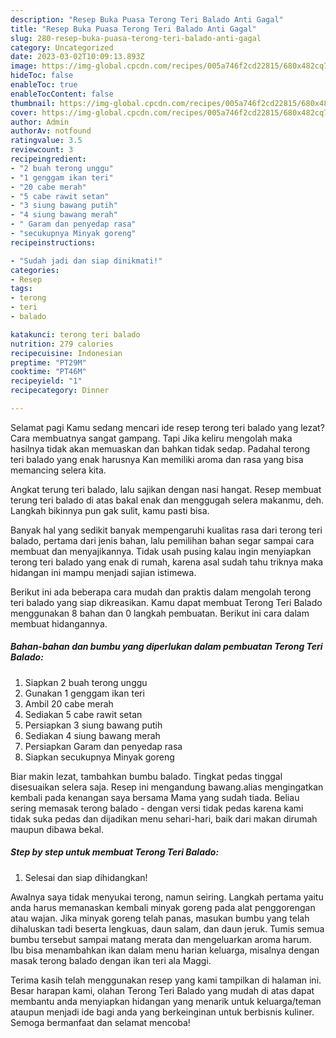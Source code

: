 ```yaml
---
description: "Resep Buka Puasa Terong Teri Balado Anti Gagal"
title: "Resep Buka Puasa Terong Teri Balado Anti Gagal"
slug: 280-resep-buka-puasa-terong-teri-balado-anti-gagal
category: Uncategorized
date: 2023-03-02T10:09:13.893Z
image: https://img-global.cpcdn.com/recipes/005a746f2cd22815/680x482cq70/terong-teri-balado-foto-resep-utama.jpg
hideToc: false
enableToc: true
enableTocContent: false
thumbnail: https://img-global.cpcdn.com/recipes/005a746f2cd22815/680x482cq70/terong-teri-balado-foto-resep-utama.jpg
cover: https://img-global.cpcdn.com/recipes/005a746f2cd22815/680x482cq70/terong-teri-balado-foto-resep-utama.jpg
author: Admin
authorAv: notfound
ratingvalue: 3.5
reviewcount: 3
recipeingredient:
- "2 buah terong unggu"
- "1 genggam ikan teri"
- "20 cabe merah"
- "5 cabe rawit setan"
- "3 siung bawang putih"
- "4 siung bawang merah"
- " Garam dan penyedap rasa"
- "secukupnya Minyak goreng"
recipeinstructions:

- "Sudah jadi dan siap dinikmati!"
categories:
- Resep
tags:
- terong
- teri
- balado

katakunci: terong teri balado 
nutrition: 279 calories
recipecuisine: Indonesian
preptime: "PT29M"
cooktime: "PT46M"
recipeyield: "1"
recipecategory: Dinner

---
```



Selamat pagi Kamu sedang mencari ide resep terong teri balado yang lezat? Cara membuatnya sangat gampang. Tapi Jika keliru mengolah maka hasilnya tidak akan memuaskan dan bahkan tidak sedap. Padahal terong teri balado yang enak harusnya Kan memiliki aroma dan rasa yang bisa memancing selera kita.


Angkat terung teri balado, lalu sajikan dengan nasi hangat. Resep membuat terung teri balado di atas bakal enak dan menggugah selera makanmu, deh. Langkah bikinnya pun gak sulit, kamu pasti bisa.

Banyak hal yang sedikit banyak mempengaruhi kualitas rasa dari terong teri balado, pertama dari jenis bahan, lalu pemilihan bahan segar sampai cara membuat dan menyajikannya. Tidak usah pusing kalau ingin menyiapkan terong teri balado yang enak di rumah, karena asal sudah tahu triknya maka hidangan ini mampu menjadi sajian istimewa.


Berikut ini ada beberapa cara mudah dan praktis dalam mengolah terong teri balado yang siap dikreasikan. Kamu dapat membuat Terong Teri Balado menggunakan 8 bahan dan 0 langkah pembuatan. Berikut ini cara dalam membuat hidangannya.

<!--inarticleads1-->

##### Bahan-bahan dan bumbu yang diperlukan dalam pembuatan Terong Teri Balado:

1. Siapkan 2 buah terong unggu
1. Gunakan 1 genggam ikan teri
1. Ambil 20 cabe merah
1. Sediakan 5 cabe rawit setan
1. Persiapkan 3 siung bawang putih
1. Sediakan 4 siung bawang merah
1. Persiapkan  Garam dan penyedap rasa
1. Siapkan secukupnya Minyak goreng


Biar makin lezat, tambahkan bumbu balado. Tingkat pedas tinggal disesuaikan selera saja. Resep ini mengandung bawang.alias mengingatkan kembali pada kenangan saya bersama Mama yang sudah tiada. Beliau sering memasak terong balado - dengan versi tidak pedas karena kami tidak suka pedas dan dijadikan menu sehari-hari, baik dari makan dirumah maupun dibawa bekal. 

<!--inarticleads2-->

##### Step by step untuk membuat Terong Teri Balado:


1. Selesai dan siap dihidangkan!

Awalnya saya tidak menyukai terong, namun seiring. Langkah pertama yaitu anda harus memanaskan kembali minyak goreng pada alat penggorengan atau wajan. Jika minyak goreng telah panas, masukan bumbu yang telah dihaluskan tadi beserta lengkuas, daun salam, dan daun jeruk. Tumis semua bumbu tersebut sampai matang merata dan mengeluarkan aroma harum. Ibu bisa menambahkan ikan dalam menu harian keluarga, misalnya dengan masak terong balado dengan ikan teri ala Maggi. 

Terima kasih telah menggunakan resep yang kami tampilkan di halaman ini. Besar harapan kami, olahan Terong Teri Balado yang mudah di atas dapat membantu anda menyiapkan hidangan yang menarik untuk keluarga/teman ataupun menjadi ide bagi anda yang berkeinginan untuk berbisnis kuliner. Semoga bermanfaat dan selamat mencoba!
